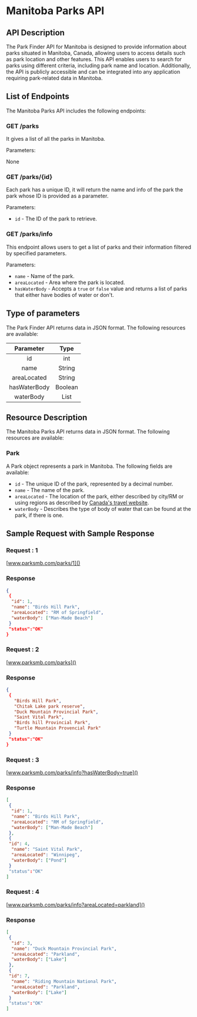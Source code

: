 # Manitoba Parks API

## API Description

The Park Finder API for Manitoba is designed to provide information about parks situated in Manitoba, Canada, allowing users to access details such as park location and other features. This API enables users to search for parks using different criteria, including park name and location. Additionally, the API is publicly accessible and can be integrated into any application requiring park-related data in Manitoba.

## List of Endpoints

The Manitoba Parks API includes the following endpoints:

### GET /parks

It gives a list of all the parks in Manitoba.

Parameters:

None

### GET /parks/{id}

Each park has a unique ID, it will return the name and info of the park the park whose ID is provided as a parameter.

Parameters:

- `id` - The ID of the park to retrieve.

### GET /parks/info

This endpoint allows users to get a list of parks and their information filtered by specified parameters.

Parameters:

- `name` - Name of the park.
- `areaLocated` - Area where the park is located.
- `hasWaterBody` - Accepts a `true` or `false` value and returns a list of parks that either have bodies of water or don't.

## Type of parameters

The Park Finder API returns data in JSON format. The following resources are available:

| Parameter  | Type    | 
| :-------:  | :--:    |
| id         |  int    | 
| name       | String  | 
| areaLocated| String  | 
| hasWaterBody| Boolean |
| waterBody| List |

## Resource Description

The Manitoba Parks API returns data in JSON format. The following resources are available:

### Park

A Park object represents a park in Manitoba. The following fields are available:

- `id` - The unique ID of the park, represented by a decimal number.
- `name` - The name of the park.
- `areaLocated` - The location of the park, either described by city/RM or using regions as described by [Canada's travel website](https://www.comeexplorecanada.com/manitoba).
- `waterBody` - Describes the type of body of water that can be found at the park, if there is one.

## Sample Request with Sample Response

### Request : 1

[www.parksmb.com/parks/1]()

### Response
```json
{
 {
  "id": 1,
  "name": "Birds Hill Park",
  "areaLocated": "RM of Springfield",
  "waterBody": ["Man-Made Beach"]
 }
 "status":"OK"
} 
```
### Request : 2

[www.parksmb.com/parks]()

### Response
``` json
{
 {
   "Birds Hill Park",
   "Chitak Lake park reserve",
   "Duck Mountain Provincial Park",
   "Saint Vital Park",
   "Birds hill Provincial Park",
   "Turtle Mountain Provencial Park"
 }
 "status":"OK"
}
```

### Request : 3

[www.parksmb.com/parks/info?hasWaterBody=true]()

### Response
```json
[
 {
  "id": 1,
  "name": "Birds Hill Park",
  "areaLocated": "RM of Springfield",
  "waterBody": ["Man-Made Beach"]
 },
 {
 "id": 4,
  "name": "Saint Vital Park",
  "areaLocated": "Winnipeg",
  "waterBody": ["Pond"]
 }
 "status":"OK"
] 
```

### Request : 4

[www.parksmb.com/parks/info?areaLocated=parkland]()

### Response
```json
[
 {
  "id": 3,
  "name": "Duck Mountain Provincial Park",
  "areaLocated": "Parkland",
  "waterBody": ["Lake"]
 },
 {
 "id": 7,
  "name": "Riding Mountain National Park",
  "areaLocated": "Parkland",
  "waterBody": ["Lake"]
 }
 "status":"OK"
] 
```
